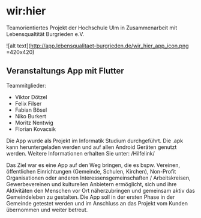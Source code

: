 # wir:hier

Teamorientiertes Projekt der Hochschule Ulm in Zusammenarbeit mit Lebensqualtität Burgrieden e.V.

![alt text](http://app.lebensqualitaet-burgrieden.de/wir_hier_app_icon.png =420x420)

## Veranstaltungs App mit Flutter

Teammitglieder:

- Viktor Dötzel
- Felix Filser
- Fabian Bösel
- Niko Burkert
- Moritz Nentwig
- Florian Kovacsik

Die App wurde als Projekt im Informatik Studium durchgeführt. Die .apk kann heruntergeladen werden und auf allen Android Geräten genutzt werden. Weitere Informationen erhalten Sie unter: /Hilfelink/

Das Ziel war es eine App auf den Weg bringen, die es bspw. Vereinen, öffentlichen Einrichtungen (Gemeinde, Schulen, Kirchen), Non-Profit Organisationen oder anderen Interessensgemeinschaften / Arbeitskreisen, Gewerbevereinen und kulturellen Anbietern ermöglicht, sich und ihre Aktivitäten den Menschen vor Ort näherzubringen und gemeinsam aktiv das Gemeindeleben zu gestalten. Die App soll in der ersten Phase in der Gemeinde getestet werden und im Anschluss an das Projekt vom Kunden übernommen und weiter betreut.
